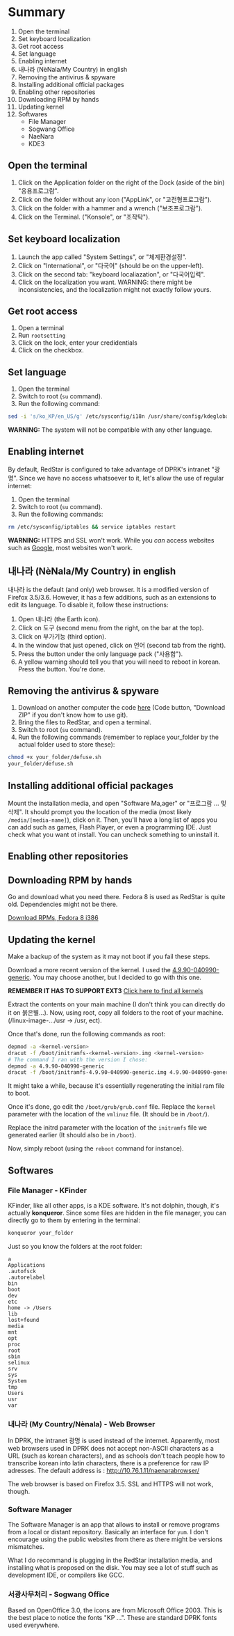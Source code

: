 # Summary
1. Open the terminal
1. Set keyboard localization
1. Get root access
1. Set language
1. Enabling internet
1. 내나라 (NèNala/My Country) in english
1. Removing the antivirus & spyware
1. Installing additional official packages
1. Enabling other repositories
1. Downloading RPM by hands
1. Updating kernel
1. Softwares
	- File Manager
	- Sogwang Office
	- NaeNara
	- KDE3
## Open the terminal
1. Click on the Application folder on the right of the Dock (aside of the bin) "응용프로그람".
1. Click on the folder without any icon ("AppLink", or "고전형프로그람").
1. Click on the folder with a hammer and a wrench ("보조프로그람").
1. Click on the Terminal. ("Konsole", or "조작탁").
## Set keyboard localization
1. Launch the app called "System Settings", or "체계환경설정".
1. Click on "International", or "다국어" (should be on the upper-left).
1. Click on the second tab: "keyboard localiazation", or "다국어입력".
1. Click on the localization you want.
WARNING: there might be inconsistencies, and the localization might not exactly follow yours.

## Get root access
1. Open a terminal
1. Run ``rootsetting``
1. Click on the lock, enter your credidentials
1. Click on the checkbox.

## Set language
1. Open the terminal
1. Switch to root (`su` command).
1. Run the following command:
```bash
sed -i 's/ko_KP/en_US/g' /etc/sysconfig/i18n /usr/share/config/kdeglobals && reboot
```
**WARNING:** The system will not be compatible with any other language.
## Enabling internet
By default, RedStar is configured to take advantage of DPRK's intranet "광명".
Since we have no access whatsoever to it, let's allow the use of regular internet:
1. Open the terminal
1. Switch to root (`su` command).
1. Run the following commands:
```bash
rm /etc/sysconfig/iptables && service iptables restart
```
**WARNING:** HTTPS and SSL won't work. While you *can* access websites such as [Google](http://google.com),
most websites won't work.

## 내나라 (NèNala/My Country) in english
내나라 is the default (and only) web browser. It is a modified version of Firefox 3.5/3.6.
However, it has a few additions, such as an extensions to edit its language.
To disable it, follow these instructions:
1. Open 내나라 (the Earth icon).
1. Click on 도구 (second menu from the right, on the bar at the top).
1. Click on 부가기능 (third option).
1. In the window that just opened, click on 언어 (second tab from the right).
1. Press the button under the only language pack ("사용합").
1. A yellow warning should tell you that you will need to reboot in korean. Press the button.
You're done.

## Removing the antivirus & spyware
1. Download on another computer the code [here](https://github.com/takeshixx/redstar-tools/tree/master) (Code 
button, "Download ZIP" if you don't know how to use git).
1. Bring the files to RedStar, and open a terminal.
1. Switch to root (`su` command).
1. Run the following commands (remember to replace your_folder by the actual folder used to store these):
```bash
chmod +x your_folder/defuse.sh
your_folder/defuse.sh
```

## Installing additional official packages
Mount the installation media, and open "Software Ma,ager" or "프로그람 ... 밎 삭제". It should prompt you the location of the media
(most likely `/media/[media-name]`), click on it.
Then, you'll have a long list of apps you can add such
as games, Flash Player, or even a programming IDE.
Just check what you want ot install. You can uncheck
something to uninstall it.

## Enabling other repositories
## Downloading RPM by hands
Go and download what you need there. Fedora 8 is used as RedStar is quite old.
Dependencies might not be there.

[Download RPMs, Fedora 8 i386](http://dl.fedoraproject.org/pub/archive/fedora/linux/releases/8/Everything/i386/os/Packages/)
## Updating the kernel
Make a backup of the system as it may not boot if you fail these steps.

Download a more recent version of the kernel. I used the [4.9.90-040990-generic](https://kernel.ubuntu.com/mainline/v4.9.90/linux-image-4.9.90-040990-generic_4.9.90-040990.201803250830_amd64.deb). You may choose another, but I decided to go with this one.

**REMEMBER IT HAS TO SUPPORT EXT3**
[Click here to find all kernels](https://kernel.ubuntu.com/mainline/)

Extract the contents on your main machine (I don't think you can directly do it on 붉은별...).
Now, using root, copy all folders to the root of your machine. (/linux-image-.../usr -> /usr, ect).

Once that's done, run the following commands as root:
```sh
depmod -a <kernel-version>
dracut -f /boot/initramfs-<kernel-version>.img <kernel-version>
# The command I ran with the version I chose:
depmod -a 4.9.90-040990-generic
dracut -f /boot/initramfs-4.9.90-040990-generic.img 4.9.90-040990-generic
```
It might take a while, because it's essentially regenerating the initial ram file to boot.

Once it's done, go edit the `/boot/grub/grub.conf` file.
Replace the `kernel` parameter with the location of the `vmlinuz` file. (It should be in `/boot/`).

Replace the initrd parameter with the location of the `initramfs` file we generated earlier (It should also be in `/boot`).

Now, simply reboot (using the `reboot` command for instance).

## Softwares
### File Manager - KFinder
KFinder, like all other apps, is a KDE software. It's not dolphin, though,
it's actually **konqueror**. Since some files are hidden in the file manager,
you can directly go to them by entering in the terminal:
```bash
konqueror your_folder
```

Just so you know the folders at the root folder:
```
a
Applications
.autofsck
.autorelabel
bin
boot
dev
etc
home -> /Users
lib
lost+found
media
mnt
opt
proc
root
sbin
selinux
srv
sys
System
tmp
Users
usr
var
```

### 내나라 (My Country/Nènala) - Web Browser
In DPRK, the intranet 광명 is used instead of the internet. Apparently, most web browsers used in DPRK does not
accept non-ASCII characters as a URL (such as korean characters), and as schools don't teach people how to
transcribe korean into latin characters, there is a preference for raw IP adresses.
The default address is : http://10.76.1.11/naenarabrowser/

The web browser is based on Firefox 3.5. SSL and HTTPS will not work, though.

### Software Manager
The Software Manager is an app that allows to install or remove programs from a local
or distant repository. Basically an interface for `yum`.
I don't encourage using the public websites from there as there might be versions mismatches.

What I do recommand is plugging in the RedStar installation media, and installing what is proposed on the disk.
You may see a lot of stuff such as development IDE, or compilers like GCC.

### 서광사무처리 - Sogwang Office
Based on OpenOffice 3.0, the icons are from Microsoft Office 2003.
This is the best place to notice the fonts "KP ...". These are standard DPRK fonts used everywhere.
